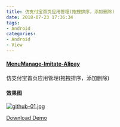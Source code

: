```yaml
---
title: 仿支付宝首页应用管理(拖拽排序，添加删除)
date: 2018-07-23 17:36:34
tags:
- Android 
categories:
- Android
- View 
---
```


####  [MenuManage-Imitate-Alipay](https://github.com/zhangmiaocc/MenuManage-Imitate-Alipay)
仿支付宝首页应用管理(拖拽排序，添加删除)

#### 效果图

[![github-01.jpg](https://github.com/zhangmiaocc/MenuManage-Imitate-Alipay/raw/master/screenshort/screenshort1.gif)](https://github.com/zhangmiaocc/MenuManage-Imitate-Alipay/blob/master/screenshort/screenshort1.gif)

[Download Demo](https://github.com/zhangmiaocc/MenuManage-Imitate-Alipay/blob/master/apk/app-debug.apk)

<!--more-->